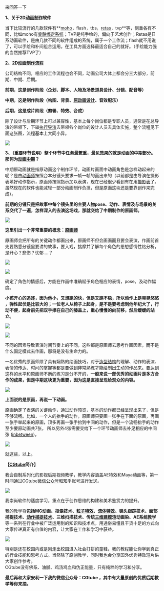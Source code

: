 来回答一下

**1、关于2D[动画制作](https://www.zhihu.com/search?q=%E5%8A%A8%E7%94%BB%E5%88%B6%E4%BD%9C&search_source=Entity&hybrid_search_source=Entity&hybrid_search_extra=%7B%22sourceType%22%3A%22answer%22%2C%22sourceId%22%3A567934273%7D)软件**

当下比较流行的几款软件有**[moho](https://www.zhihu.com/search?q=moho&search_source=Entity&hybrid_search_source=Entity&hybrid_search_extra=%7B%22sourceType%22%3A%22answer%22%2C%22sourceId%22%3A567934273%7D)，flash，tbs，[retas](https://www.zhihu.com/search?q=retas&search_source=Entity&hybrid_search_source=Entity&hybrid_search_extra=%7B%22sourceType%22%3A%22answer%22%2C%22sourceId%22%3A567934273%7D)，tvp**等，侧重各有不同，比如moho有[骨骼绑定系统](https://www.zhihu.com/search?q=%E9%AA%A8%E9%AA%BC%E7%BB%91%E5%AE%9A%E7%B3%BB%E7%BB%9F&search_source=Entity&hybrid_search_source=Entity&hybrid_search_extra=%7B%22sourceType%22%3A%22answer%22%2C%22sourceId%22%3A567934273%7D)；TVP是纯手绘的，偏向于艺术创作；Retas是日系动画软件，是由几款不同的软件组成的系统，属于一个工作流；flash就不用说了，可以手绘和补间组合运用。在工具方面选择最适合自己的就好。（手绘能力强的当然推荐TVP了）

**2、2D[动画制作流程](https://www.zhihu.com/search?q=%E5%8A%A8%E7%94%BB%E5%88%B6%E4%BD%9C%E6%B5%81%E7%A8%8B&search_source=Entity&hybrid_search_source=Entity&hybrid_search_extra=%7B%22sourceType%22%3A%22answer%22%2C%22sourceId%22%3A567934273%7D)**

公司结构不同，相应的工作流程也会不同，动画公司大体上都会分三大部分，前期、中期、后期。

**前期，这是创作阶段（企划、脚本、人物及场景道具设计、分镜、配音等）**

**中期，这是制作阶段（构图、背景、[原动画设计](https://www.zhihu.com/search?q=%E5%8E%9F%E5%8A%A8%E7%94%BB%E8%AE%BE%E8%AE%A1&search_source=Entity&hybrid_search_source=Entity&hybrid_search_extra=%7B%22sourceType%22%3A%22answer%22%2C%22sourceId%22%3A567934273%7D)、音效配乐）**

**后期，这是成片阶段（剪辑、特效、合成）**

除了设计与后期环节上可以兼容性，基本上每个岗位都是专职人员，通常是在总导演的带领下，下辖[执行导演](https://www.zhihu.com/search?q=%E6%89%A7%E8%A1%8C%E5%AF%BC%E6%BC%94&search_source=Entity&hybrid_search_source=Entity&hybrid_search_extra=%7B%22sourceType%22%3A%22answer%22%2C%22sourceId%22%3A567934273%7D)去带领各个岗位的设计人员去具体实施，整个流程见下面这张图，流程基本上大同小异。

![](https://pic1.zhimg.com/50/v2-08a528f258cefa97ec480eaea0732b4f_720w.jpg?source=2c26e567)

**3、（重要环节说明）整个环节中任务最繁重，最见效果的就是动画的中期部分。那何为[动画中期](https://www.zhihu.com/search?q=%E5%8A%A8%E7%94%BB%E4%B8%AD%E6%9C%9F&search_source=Entity&hybrid_search_source=Entity&hybrid_search_extra=%7B%22sourceType%22%3A%22answer%22%2C%22sourceId%22%3A567934273%7D)？**

中期原动画就是指原动画这个制作环节，动画片画面中动画角色是怎样动起来的呢？是由[动画师](https://www.zhihu.com/search?q=%E5%8A%A8%E7%94%BB%E5%B8%88&search_source=Entity&hybrid_search_source=Entity&hybrid_search_extra=%7B%22sourceType%22%3A%22answer%22%2C%22sourceId%22%3A567934273%7D)按照台本分镜头要求一帧一帧的画出来的（以前都是由导演在摄影表填好动作指示，原画师按照指示加以表演，现在已经很少看到有在用[摄影表](https://www.zhihu.com/search?q=%E6%91%84%E5%BD%B1%E8%A1%A8&search_source=Entity&hybrid_search_source=Entity&hybrid_search_extra=%7B%22sourceType%22%3A%22answer%22%2C%22sourceId%22%3A567934273%7D)了。虽然现在的软件也能减轻一部分动画制作负担，但是原画这块还是要靠创作来完成）。  

**前期的分镜只是把故事中每个镜头里的主要人物pose、动作、表情及与场景的关系交代了一遍，怎样深入的去演这场戏，那就交给了中期制作的原画师。**

![](https://pic1.zhimg.com/50/v2-f0381d3996a3e23113e4c51feb2d1707_720w.jpg?source=2c26e567)

**这里引出一个非常重要的概念：[原画师](https://www.zhihu.com/search?q=%E5%8E%9F%E7%94%BB%E5%B8%88&search_source=Entity&hybrid_search_source=Entity&hybrid_search_extra=%7B%22sourceType%22%3A%22answer%22%2C%22sourceId%22%3A567934273%7D)**

原画师会把所有的关键动作都画出来，原画师不但会画画而且要会表演，作画前首先要熟悉分镜里要讲的故事，要入戏，揣摩并了解每个角色的思想感情性格分析，是开心？悲伤？忧郁....？

![](https://picx.zhimg.com/50/v2-c055f2a389d9ad066462b2919a542bb1_720w.jpg?source=2c26e567)

![](https://pic1.zhimg.com/50/v2-88e277f7bbd1e564a298e9a27fbcfdf1_720w.jpg?source=2c26e567)

确定了角色的情感后，方能在作画中准确赋予角色相应的表情，pose，及动作幅度。

**小孩开心的追逐，因为他小，又想跑的快，但是又跑不稳，所以动作上是晃晃悠悠 ，弹性起伏是比较大的；一位老人从椅子上起身，是不是要考虑到他年纪大了，行动不便，起身前先把双手撑在自己的膝盖上，重心慢慢的向前移，然后缓缓的站立。**

![](https://pic1.zhimg.com/50/v2-8f4ff6d11ac589b5971ad7f9c64c7e69_720w.gif?source=2c26e567)

![](https://picx.zhimg.com/50/v2-af8a7b9789339e433856541cadeae3ba_720w.gif?source=2c26e567)

不同的因素导致表演时间节奏上的不同，这些都是原画师去思考作画因素，而不是什么固定模式去作画，那将是没有生命力的。  

一名优秀的原画师除了具有娴熟的绘画技巧，对于[造型结构](https://www.zhihu.com/search?q=%E9%80%A0%E5%9E%8B%E7%BB%93%E6%9E%84&search_source=Entity&hybrid_search_source=Entity&hybrid_search_extra=%7B%22sourceType%22%3A%22answer%22%2C%22sourceId%22%3A567934273%7D)的理解、动作的表演、表情的传达、时间的掌握等都是要做到非常熟练才能绘制出生动的作品来。要达到这样的水平和原画师不断的练习是分不开的，**一般来说一部优秀的动画片是多方合作的成果，但是中期这块更为重要，因为这是直接呈现给观众的内容。**

![](https://pic1.zhimg.com/50/v2-1d166e1a82948bd5f0a5e3cb938ba319_720w.gif?source=2c26e567)

**上面说的是原画，再说一下动画。**

原画确定了表演的关键动作，通过动作预览，基本的动作都已经呈现出来了，但是不够流畅。比如，一个人的抬手的动作，原画师只要画一张手在下面的原画，再画一张手举起来的原画，顶多再画一张手抬到中间的动作，但是一个流畅抬手的动作至少要原动画共7张， 所以另外4张需要交给下一个环节动画师去补足相应的中间张 ([inbetween](https://www.zhihu.com/search?q=inbetween&search_source=Entity&hybrid_search_source=Entity&hybrid_search_extra=%7B%22sourceType%22%3A%22answer%22%2C%22sourceId%22%3A567934273%7D))。

![](https://picx.zhimg.com/50/v2-d82c3ea7574ec782232d2ba7d8c4f184_720w.gif?source=2c26e567)

就这些，以上。

**【[CGtube](https://www.zhihu.com/search?q=CGtube&search_source=Entity&hybrid_search_source=Entity&hybrid_search_extra=%7B%22sourceType%22%3A%22answer%22%2C%22sourceId%22%3A567934273%7D)简介】**

我会自制系列化的影视后期视频教学，教学内容涵盖AE特效和Maya动画等，第一时间通过CGtube[微信公众号](https://www.zhihu.com/search?q=%E5%BE%AE%E4%BF%A1%E5%85%AC%E4%BC%97%E5%8F%B7&search_source=Entity&hybrid_search_source=Entity&hybrid_search_extra=%7B%22sourceType%22%3A%22answer%22%2C%22sourceId%22%3A567934273%7D)和知乎账号进行发送。

![](https://picx.zhimg.com/50/v2-a99a0b9f8084b25d1e22b7483db5bc6d_720w.gif?source=2c26e567)

我崇尚软件的适度学习，重点在于创作思维的构建和美术鉴赏力的提升。

我的教学将**包括MG动画、抠像技术、[粒子特效](https://www.zhihu.com/search?q=%E7%B2%92%E5%AD%90%E7%89%B9%E6%95%88&search_source=Entity&hybrid_search_source=Entity&hybrid_search_extra=%7B%22sourceType%22%3A%22answer%22%2C%22sourceId%22%3A567934273%7D)、[流体特效](https://www.zhihu.com/search?q=%E6%B5%81%E4%BD%93%E7%89%B9%E6%95%88&search_source=Entity&hybrid_search_source=Entity&hybrid_search_extra=%7B%22sourceType%22%3A%22answer%22%2C%22sourceId%22%3A567934273%7D)、镜头跟踪技术、面部捕捉技术、[动作捕捉技术](https://www.zhihu.com/search?q=%E5%8A%A8%E4%BD%9C%E6%8D%95%E6%8D%89%E6%8A%80%E6%9C%AF&search_source=Entity&hybrid_search_source=Entity&hybrid_search_extra=%7B%22sourceType%22%3A%22answer%22%2C%22sourceId%22%3A567934273%7D)、三维扫描技术、传统[三维建模](https://www.zhihu.com/search?q=%E4%B8%89%E7%BB%B4%E5%BB%BA%E6%A8%A1&search_source=Entity&hybrid_search_source=Entity&hybrid_search_extra=%7B%22sourceType%22%3A%22answer%22%2C%22sourceId%22%3A567934273%7D)渲动画染、AE系统教学**等一系列在行业中被广泛运用到的知识和技术点，用通俗易懂且干货十足的方式向大家传递真正有价值的内容，让大家在工作和学习中获益。

![](https://picx.zhimg.com/50/v2-133893ad1fd628b5eb3282ae060083c3_720w.gif?source=2c26e567)

特别是还在校园内或是刚走出校园进入社会打拼的童鞋，我的教程能让你学到真正的行业技能和思考方式。当然除了原创教学，同时我也会分享国外优秀特效短片供大家创作参考。  
CGtube没有佛系、油腻、鸡汤鸡血和伪正能量，只有纯粹的学习和分享。  

**最后再和大家安利一下我的微信公众号：CGtube ，其中有大量原创的优质后期教学等你来摘。**